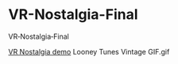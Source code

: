 # VR-Nostalgia-Final
VR‑Nostalgia‑Final

[VR Nostalgia demo](https://media1.giphy.com/media/v1.Y2lkPTc5MGI3NjExdGVwcXdnNmZ2NTRzaHRlMGJxeGRjMDgzcGM1ajhuaGN0eWZpY2VzaCZlcD12MV9pbnRlcm5hbF9naWZfYnlfaWQmY3Q9Zw/AdyjRAR4MwtCQMcuV9/giphy.gif)
Looney Tunes Vintage GIF.gif

